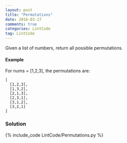 ```yaml
---
layout: post
title: "Permutations"
date: 2016-03-17
comments: true
categories: LintCode
tag: LintCode 
---
```



Given a list of numbers, return all possible permutations.

#### Example
For nums = [1,2,3], the permutations are:
```
[
  [1,2,3],
  [1,3,2],
  [2,1,3],
  [2,3,1],
  [3,1,2],
  [3,2,1]
]
```

<!--more-->
### Solution
{% include_code LintCode/Permutations.py %}
